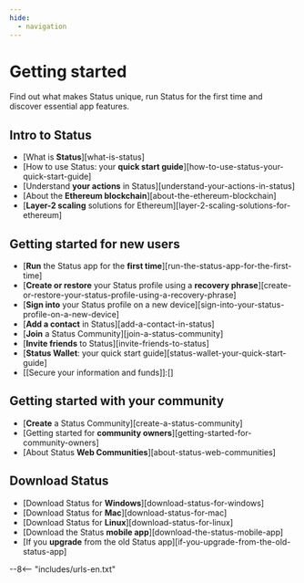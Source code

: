 ```yaml
---
hide:
  - navigation
---
```


# Getting started

Find out what makes Status unique, run Status for the first time and discover essential app features.

## Intro to Status

- [What is **Status**][what-is-status]
- [How to use Status: your **quick start guide**][how-to-use-status-your-quick-start-guide]
- [Understand **your actions** in Status][understand-your-actions-in-status]
- [About the **Ethereum blockchain**][about-the-ethereum-blockchain]
- [**Layer-2 scaling** solutions for Ethereum][layer-2-scaling-solutions-for-ethereum]

## Getting started for new users

- [**Run** the Status app for the **first time**][run-the-status-app-for-the-first-time]
- [**Create or restore** your Status profile using a **recovery phrase**][create-or-restore-your-status-profile-using-a-recovery-phrase]
- [**Sign into** your Status profile on a new device][sign-into-your-status-profile-on-a-new-device]
- [**Add a contact** in Status][add-a-contact-in-status]
- [**Join** a Status Community][join-a-status-community]
- [**Invite friends** to Status][invite-friends-to-status]
- [**Status Wallet**: your quick start guide][status-wallet-your-quick-start-guide]
- [[Secure your information and funds]]:[]

## Getting started with your community

- [**Create** a Status Community][create-a-status-community]
- [Getting started for **community owners**][getting-started-for-community-owners]
- [About Status **Web Communities**][about-status-web-communities]

## Download Status

- [Download Status for **Windows**][download-status-for-windows]
- [Download Status for **Mac**][download-status-for-mac]
- [Download Status for **Linux**][download-status-for-linux]
- [Download the Status **mobile app**][download-the-status-mobile-app]
- [If you **upgrade** from the old Status app][if-you-upgrade-from-the-old-status-app]

--8<-- "includes/urls-en.txt"

